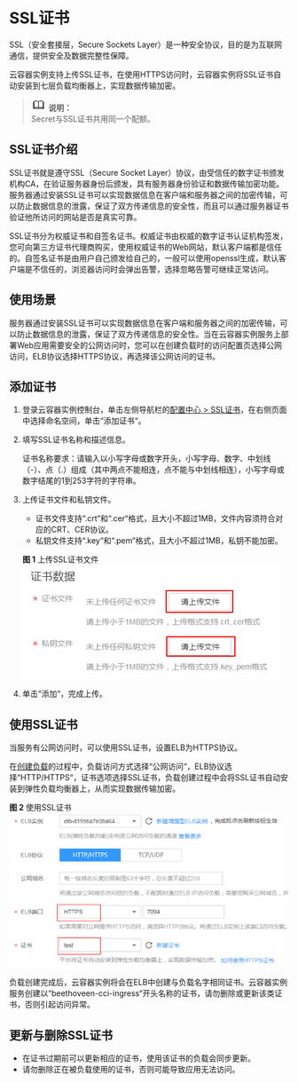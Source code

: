 # SSL证书<a name="cci_01_0043"></a>

SSL（安全套接层，Secure Sockets Layer）是一种安全协议，目的是为互联网通信，提供安全及数据完整性保障。

云容器实例支持上传SSL证书，在使用HTTPS访问时，云容器实例将SSL证书自动安装到七层负载均衡器上，实现数据传输加密。

>![](public_sys-resources/icon-note.gif) **说明：**   
>Secret与SSL证书共用同一个配额。  

## SSL证书介绍<a name="section1769917209386"></a>

SSL证书就是遵守SSL（Secure Socket Layer）协议，由受信任的数字证书颁发机构CA，在验证服务器身份后颁发，具有服务器身份验证和数据传输加密功能。服务器通过安装SSL证书可以实现数据信息在客户端和服务器之间的加密传输，可以防止数据信息的泄露，保证了双方传递信息的安全性，而且可以通过服务器证书验证他所访问的网站是否是真实可靠。

SSL证书分为权威证书和自签名证书。权威证书由权威的数字证书认证机构签发，您可向第三方证书代理商购买，使用权威证书的Web网站，默认客户端都是信任的。自签名证书是由用户自己颁发给自己的，一般可以使用openssl生成，默认客户端是不信任的，浏览器访问时会弹出告警，选择忽略告警可继续正常访问。

## 使用场景<a name="section149917544515"></a>

服务器通过安装SSL证书可以实现数据信息在客户端和服务器之间的加密传输，可以防止数据信息的泄露，保证了双方传递信息的安全性。当在云容器实例服务上部署Web应用需要安全的公网访问时，您可以在创建负载时的访问配置页选择公网访问，ELB协议选择HTTPS协议，再选择该公网访问的证书。

## 添加证书<a name="section150011611011"></a>

1.  登录云容器实例控制台，单击左侧导航栏的[配置中心 \> SSL证书](https://console.huaweicloud.com/cci/#/app/config/tls/list)，在右侧页面中选择命名空间，单击“添加证书“。
2.  填写SSL证书名称和描述信息。

    证书名称要求：请输入以小写字母或数字开头，小写字母、数字、中划线（-）、点（.）组成（其中两点不能相连，点不能与中划线相连），小写字母或数字结尾的1到253字符的字符串。

3.  上传证书文件和私钥文件。

    -   证书文件支持“.crt“和“.cer“格式，且大小不超过1MB，文件内容须符合对应的CRT、CER协议。
    -   私钥文件支持“.key“和“.pem“格式，且大小不超过1MB，私钥不能加密。

    **图 1**  上传SSL证书文件<a name="fig208641348347"></a>  
    ![](figures/上传SSL证书文件.png "上传SSL证书文件")

4.  单击“添加“，完成上传。

## 使用SSL证书<a name="section711916338257"></a>

当服务有公网访问时，可以使用SSL证书，设置ELB为HTTPS协议。

在[创建负载](无状态负载（Deployment）.md)的过程中，负载访问方式选择“公网访问“，ELB协议选择“HTTP/HTTPS“，证书选项选择SSL证书，负载创建过程中会将SSL证书自动安装到弹性负载均衡器上，从而实现数据传输加密。

**图 2**  使用SSL证书<a name="fig119141852183418"></a>  
![](figures/使用SSL证书.png "使用SSL证书")

负载创建完成后，云容器实例将会在ELB中创建与负载名字相同证书。云容器实例服务创建以“beethoveen-cci-ingress“开头名称的证书，请勿删除或更新该类证书，否则引起访问异常。

## 更新与删除SSL证书<a name="section122171650155313"></a>

-   在证书过期前可以更新相应的证书，使用该证书的负载会同步更新。
-   请勿删除正在被负载使用的证书，否则可能导致应用无法访问。

